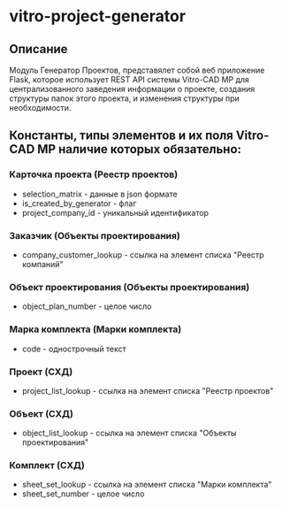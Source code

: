 # vitro-project-generator

## Описание
Модуль Генератор Проектов, представялет собой веб приложение Flask, которое использует REST API системы Vitro-CAD MP для централизованного заведения информации о проекте, создания структуры папок этого проекта, и изменения структуры при необходимости.

## Константы, типы элементов и их поля Vitro-CAD MP наличие которых обязательно:

### Карточка проекта (Реестр проектов)
* selection_matrix - данные в json формате
* is_created_by_generator - флаг
* project_company_id - уникальный идентификатор

### Заказчик (Объекты проектирования)
* company_customer_lookup - ссылка на элемент списка "Реестр компаний"

### Объект проектирования (Объекты проектирования)
* object_plan_number - целое число

### Марка комплекта (Марки комплекта)
* code - однострочный текст

### Проект (СХД)
* project_list_lookup - ссылка на элемент списка "Реестр проектов"

### Объект (СХД)
* object_list_lookup - ссылка на элемент списка "Объекты проектирования"

### Комплект (СХД)
* sheet_set_lookup - ссылка на элемент списка "Марки комплекта"
* sheet_set_number - целое число